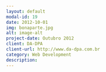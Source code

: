 ```yaml
---
layout: default
modal-id: 19
date: 2012-10-01
img: bonaparte.jpg
alt: image-alt
project-date: Outubro 2012
client: DA-DPA
client-url: http://www.da-dpa.com.br
category: Web Development
description:
---
```

